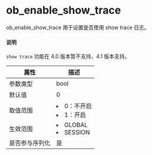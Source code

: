 # ob_enable_show_trace

ob_enable_show_trace 用于设置是否使用 show trace 日志。

<main id="notice" type='explain'>
 <h4>说明</h4>
 <p><code>show trace</code> 功能在 4.0 版本暂不支持，4.1 版本支持。</p>
</main>

| **属性**  |                                                   **描述**                                                   |
|---------|------------------------------------------------------------------------------------------------------------|
| 参数类型    | bool                                                                                                       |
| 默认值     | 0                                                                                                          |
| 取值范围    | <li> 0：不开启</li>   <li> 1：开启</li>        |
| 生效范围    | <li> GLOBAL</li>   <li> SESSION</li>    |
| 是否参与序列化 | 是                                                                                                          |
